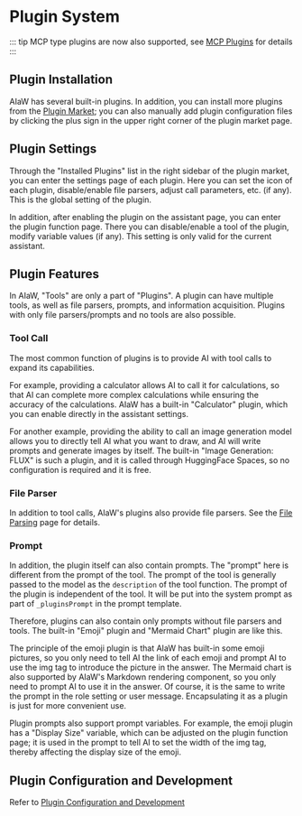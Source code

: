 # Plugin System

::: tip
MCP type plugins are now also supported, see [MCP Plugins](mcp) for details
:::

## Plugin Installation

AIaW has several built-in plugins. In addition, you can install more plugins from the [Plugin Market](https://aiaw.app/plugins); you can also manually add plugin configuration files by clicking the plus sign in the upper right corner of the plugin market page.

## Plugin Settings

Through the "Installed Plugins" list in the right sidebar of the plugin market, you can enter the settings page of each plugin. Here you can set the icon of each plugin, disable/enable file parsers, adjust call parameters, etc. (if any). This is the global setting of the plugin.

In addition, after enabling the plugin on the assistant page, you can enter the plugin function page. There you can disable/enable a tool of the plugin, modify variable values (if any). This setting is only valid for the current assistant.

## Plugin Features

In AIaW, "Tools" are only a part of "Plugins". A plugin can have multiple tools, as well as file parsers, prompts, and information acquisition. Plugins with only file parsers/prompts and no tools are also possible.

### Tool Call

The most common function of plugins is to provide AI with tool calls to expand its capabilities.

For example, providing a calculator allows AI to call it for calculations, so that AI can complete more complex calculations while ensuring the accuracy of the calculations. AIaW has a built-in "Calculator" plugin, which you can enable directly in the assistant settings.

For another example, providing the ability to call an image generation model allows you to directly tell AI what you want to draw, and AI will write prompts and generate images by itself. The built-in "Image Generation: FLUX" is such a plugin, and it is called through HuggingFace Spaces, so no configuration is required and it is free.

### File Parser

In addition to tool calls, AIaW's plugins also provide file parsers. See the [File Parsing](file-parse) page for details.

### Prompt

In addition, the plugin itself can also contain prompts. The "prompt" here is different from the prompt of the tool. The prompt of the tool is generally passed to the model as the `description` of the tool function. The prompt of the plugin is independent of the tool. It will be put into the system prompt as part of `_pluginsPrompt` in the prompt template.

Therefore, plugins can also contain only prompts without file parsers and tools. The built-in "Emoji" plugin and "Mermaid Chart" plugin are like this.

The principle of the emoji plugin is that AIaW has built-in some emoji pictures, so you only need to tell AI the link of each emoji and prompt AI to use the img tag to introduce the picture in the answer. The Mermaid chart is also supported by AIaW's Markdown rendering component, so you only need to prompt AI to use it in the answer. Of course, it is the same to write the prompt in the role setting or user message. Encapsulating it as a plugin is just for more convenient use.

Plugin prompts also support prompt variables. For example, the emoji plugin has a "Display Size" variable, which can be adjusted on the plugin function page; it is used in the prompt to tell AI to set the width of the img tag, thereby affecting the display size of the emoji.

## Plugin Configuration and Development

Refer to [Plugin Configuration and Development](plugin-dev)
